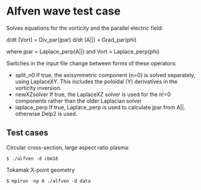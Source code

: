 Alfven wave test case
=====================

Solves equations for the vorticity and the parallel electric field:

d/dt (Vort) =  Div_par(jpar)
d/dt (A||) = Grad_par(phi)

where jpar = Laplace_perp(A||) and Vort = Laplace_perp(phi)

Switches in the input file change between forms of these operators:

* split_n0     If true, the axisymmetric component (n=0) is solved
               separately, using LaplaceXY. This includes the poloidal (Y)
               derivatives in the vorticity inversion.
* newXZsolver  If true, the LaplaceXZ solver is used for the n!=0 components
               rather than the older Laplacian solver
* laplace_perp  If true, Laplace_perp is used to calculate jpar from A||.
                otherwise Delp2 is used.

Test cases
----------

Circular cross-section, large aspect ratio plasma:

    $ ./alfven -d cbm18

Tokamak X-point geometry

    $ mpirun -np 8 ./alfven -d data

